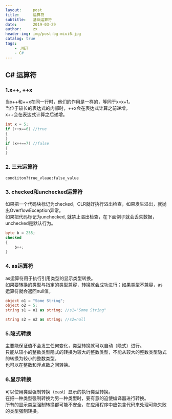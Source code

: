 ```yaml
---
layout:     post
title:      运算符
subtitle:   基础运算符
date:       2019-03-29
author:     zx
header-img: img/post-bg-miui6.jpg
catalog: true
tags:
    - .NET
    - C#
---
```


## C# 运算符

### 1.x++, ++x
当x++和++x在同一行时，他们的作用是一样的，等同于x=x+1。  
当位于较长的表达式的内部时，++x会在表达式计算之前递增。  
x++会在表达式计算之后递增。  
```c#
int x = 5;
if (++x==6) //true
{ 
}
if (x++==7) //false
{
}
```

### 2. 三元运算符
`condiiton?true_vlaue:false_value`

### 3. checked和unchecked运算符
如果把一个代码块标记为checked，CLR就好执行溢出检查，如果发生溢出，就抛出OverflowException异常。  
如果把代码标记为unchecked, 就禁止溢出检查，在下面例子就会丢失数据，unchecked是默认行为。  
```C#
byte b = 255;
checked
{
    b++;
}
```

### 4. as运算符
as运算符用于执行引用类型的显示类型转换。  
如果要转换的类型与指定的类型兼容，转换就会成功进行；如果类型不兼容，as运算符就会返回null值。  
```C#
object o1 = "Some String";
object o2 = 5;
string s1 = o1 as string; //s1="Some String"

string s2 = o2 as string; //s2=null
```

### 5.隐式转换
主要能保证值不会发生任何变化，类型转换就可以自动（隐式）进行。  
只能从较小的整数类型隐式的转换为较大的整数类型，不能从较大的整数类型隐式的转换为较小的整数类型。  
也可以在整数和浮点数之间转换。  

### 6.显示转换
可以使用类型强制转换（cast）显示的执行类型转换。  
在把一种类型强制转换为另一种类型时，要有意的迫使编译器进行转换。  
所有的显示类型强制转换都可能不安全，在应用程序中应包含代码来处理可能失败的类型强制转换。 